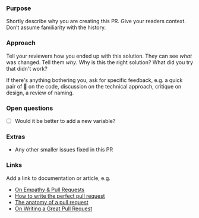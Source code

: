 ### Purpose
Shortly describe why you are creating this PR.
Give your readers context.
Don’t assume familiarity with the history.

### Approach
Tell your reviewers how you ended up with this solution.
They can see _what_ was changed. Tell them _why_.
Why is this the right solution? What did you try that didn't work?

If there's anything bothering you, ask for specific feedback, e.g. a quick pair of :eyes: on the code, discussion on the technical approach, critique on design, a review of naming.

### Open questions
- [ ] Would it be better to add a new variable?

### Extras
 * Any other smaller issues fixed in this PR

### Links
 Add a link to documentation or article, e.g.

 - [On Empathy & Pull Requests](https://slack.engineering/on-empathy-pull-requests-979e4257d158)
 - [How to write the perfect pull request](https://github.blog/2015-01-21-how-to-write-the-perfect-pull-request/)
 - [The anatomy of a pull request](https://medium.com/@hugooodias/the-anatomy-of-a-perfect-pull-request-567382bb6067)
 - [On Writing a Great Pull Request](https://blog.codeminer42.com/on-writing-a-great-pull-request-37c60ce6f31d)
